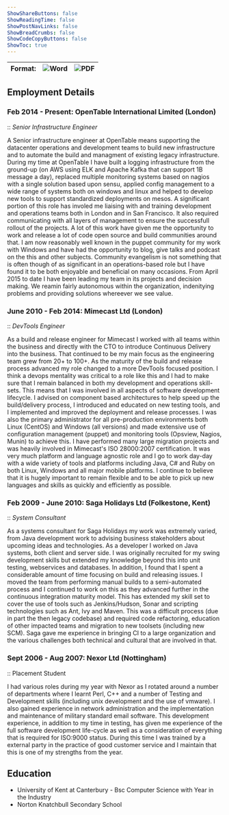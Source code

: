```yaml
---
ShowShareButtons: false
ShowReadingTime: false
ShowPostNavLinks: false
ShowBreadCrumbs: false
ShowCodeCopyButtons: false
ShowToc: true
---
```


|Format:|![Word](word.svg)|![PDF](pdf.svg)|
|------ |----|---|


## Employment Details

### Feb 2014 - Present: OpenTable International Limited (London)
:: *Senior Infrastructure Engineer*

A Senior infrastructure engineer at OpenTable means supporting the datacenter operations and development teams to build new infrastructure and to automate the build and managment of existing legacy infrastructure.
During my time at OpenTable I have built a logging infrastructure from the ground-up (on AWS using ELK and Apache Kafka that can support 1B message a day), replaced multiple monitoring systems based on nagios with a single solution based upon sensu, applied config management to a wide range of systems both on windows and linux and helped to develop new tools to support standardized deployments on mesos.
A significant portion of this role has involed me liaising with and training development and operations teams both in London and in San Francisco. It also required communicating with all layers of management to ensure the successfull rollout of the projects.
A lot of this work have given me the opportunity to work and release a lot of code open source and build communities around that. I am now reasonably well known in the puppet community for my work with Windows and have had the opportunity to blog, give talks and podcast on the this and other subjects. Community evangelism is not something that is often though of as significant in an operations-based role but I have found it to be both enjoyable and beneficial on many occasions.
From April 2015 to date I have been leading my team in its projects and decision making. We reamin fairly autonomous within the organization, indenitying problems and providing solutions whereever we see value.


### June 2010 - Feb 2014: Mimecast Ltd (London)
:: *DevTools Engineer*

As a build and release engineer for Mimecast I worked with all teams within the business and directly with the CTO to introduce Continuous Delivery into the business. That continued to be my main focus as the engineering team grew from 20+ to 100+. As the maturity of the build and release process advanced my role changed to a more DevTools focused position.
I think a devops mentality was critical to a role like this and I had to make sure that I remain balanced in both my development and operations skill-sets. This means that I was involved in all aspects of software development lifecycle. I advised on component based architectures to help speed up the build/delivery process, I introduced and educated on new testing tools, and I implemented and improved the deployment and release processes. I was also the primary administrator for all pre-production environments both Linux (CentOS) and Windows (all versions) and made extensive use of configuration management (puppet) and monitoring tools (Opsview, Nagios, Munin) to achieve this. I have performed many large migration projects and was heavily involved in Mimecast's ISO 28000:2007 certification.
It was very much platform and language agnostic role and I go to work day-day with a wide variety of tools and platforms including Java, C# and Ruby on both Linux, Windows and all major mobile platforms. I continue to believe that it is hugely important to remain flexible and to be able to pick up new languages and skills as quickly and efficiently as possible.


### Feb 2009 - June 2010: Saga Holidays Ltd (Folkestone, Kent)
:: *System Consultant*

As a systems consultant for Saga Holidays my work was extremely varied, from Java development work to advising business stakeholders about upcoming ideas and technologies. As a developer I worked on Java systems, both client and server side. I was originally recruited for my swing development skills but extended my knowledge beyond this into unit testing, webservices and databases.
In addition, I found that I spent a considerable amount of time focusing on build and releasing issues. I moved the team from performing manual builds to a semi-automated process and I continued to work on this as they advanced further in the continuous integration maturity model. This has extended my skill set to cover the use of tools such as Jenkins/Hudson, Sonar and scripting technologies such as Ant, Ivy and Maven. This was a difficult process (due in part the then legacy codebase) and required code refactoring, education of other impacted teams and migration to new toolsets (including new SCM).
Saga gave me experience in bringing CI to a large organization and the various challenges both technical and cultural that are involved in that.



### Sept 2006 - Aug 2007: Nexor Ltd (Nottingham)
:: Placement Student

I had various roles during my year with Nexor as I rotated around a number of departments where I learnt Perl, C++ and a number of Testing and Development skills (including unix development and the use of vmware). I also gained experience in network administration and the implementation and maintenance of military standard email software.
This development experience, in addition to my time in testing, has given me experience of the full software development life-cycle as well as a consideration of everything that is required for ISO:9000 status. During this time I was trained by a external party in the practice of good customer service and I maintain that this is one of my strengths from the year.



## Education
* University of Kent at Canterbury - Bsc Computer Science with Year in the Industry
* Norton Knatchbull Secondary School